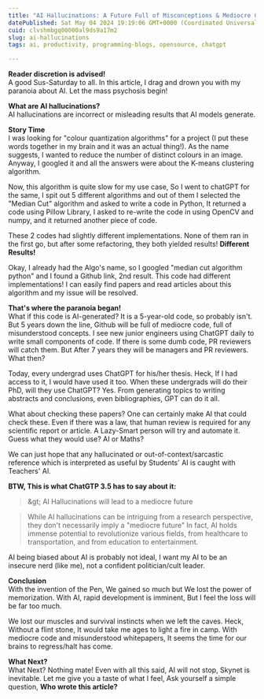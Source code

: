 ```yaml
---
title: "AI Hallucinations: A Future Full of Misconceptions & Mediocre Code"
datePublished: Sat May 04 2024 19:19:06 GMT+0000 (Coordinated Universal Time)
cuid: clvshmbgq00000al9ds9a17m2
slug: ai-hallucinations
tags: ai, productivity, programming-blogs, opensource, chatgpt

---
```


**Reader discretion is advised!**  
A good Sus-Saturday to all. In this article, I drag and drown you with my paranoia about AI. Let the mass psychosis begin!

**What are AI hallucinations?**  
AI hallucinations are incorrect or misleading results that AI models generate.

**Story Time**  
I was looking for "colour quantization algorithms" for a project (I put these words together in my brain and it was an actual thing!). As the name suggests, I wanted to reduce the number of distinct colours in an image. Anyway, I googled it and all the answers were about the K-means clustering algorithm.

Now, this algorithm is quite slow for my use case, So I went to chatGPT for the same, I spit out 5 different algorithms and out of them I selected the "Median Cut" algorithm and asked to write a code in Python, It returned a code using Pillow Library, I asked to re-write the code in using OpenCV and numpy, and it returned another piece of code.

These 2 codes had slightly different implementations. None of them ran in the first go, but after some refactoring, they both yielded results! **Different Results!**

Okay, I already had the Algo's name, so I googled "median cut algorithm python" and I found a Github link, 2nd result. This code had different implementations! I can easily find papers and read articles about this algorithm and my issue will be resolved.

**That's where the paranoia began!**  
What if this code is AI-generated? It is a 5-year-old code, so probably isn't. But 5 years down the line, Github will be full of mediocre code, full of misunderstood concepts. I see new junior engineers using ChatGPT daily to write small components of code. If there is some dumb code, PR reviewers will catch them. But After 7 years they will be managers and PR reviewers. What then?

Today, every undergrad uses ChatGPT for his/her thesis. Heck, If I had access to it, I would have used it too. When these undergrads will do their PhD, will they use ChatGPT? Yes. From generating topics to writing abstracts and conclusions, even bibliographies, GPT can do it all.

What about checking these papers? One can certainly make AI that could check these. Even if there was a law, that human review is required for any scientific report or article. A Lazy-Smart person will try and automate it. Guess what they would use? AI or Maths?

We can just hope that any hallucinated or out-of-context/sarcastic reference which is interpreted as useful by Students' AI is caught with Teachers' AI.

**BTW, This is what ChatGTP 3.5 has to say about it:**

> \&gt; AI Hallucinations will lead to a mediocre future

> While AI hallucinations can be intriguing from a research perspective, they don't necessarily imply a "mediocre future" In fact, AI holds immense potential to revolutionize various fields, from healthcare to transportation, and from education to entertainment.

AI being biased about AI is probably not ideal, I want my AI to be an insecure nerd (like me), not a confident politician/cult leader.

**Conclusion**  
With the invention of the Pen, We gained so much but We lost the power of memorization. With AI, rapid development is imminent, But I feel the loss will be far too much.

We lost our muscles and survival instincts when we left the caves. Heck, Without a flint stone, It would take me ages to light a fire in camp. With mediocre code and misunderstood whitepapers, It seems the time for our brains to regress/halt has come.

**What Next?**  
What Next? Nothing mate! Even with all this said, AI will not stop, Skynet is inevitable. Let me give you a taste of what I feel, Ask yourself a simple question, **Who wrote this article?**